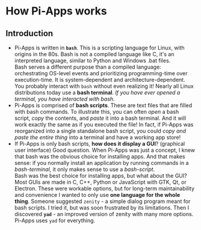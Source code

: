 # How Pi-Apps works
## Introduction
- Pi-Apps is written in **`bash`**. This is a scripting language for Linux, with origins in the 80s. Bash is not a compiled language like C, it's an interpreted language, similar to Python and Windows .bat files.  
  Bash serves a different purpose than a compiled language: orchestrating OS-level events and prioritizing programming-time over execution-time. It is system-dependent and architecture-dependent.  
  You probably interact with `bash` without even realizing it! Nearly all Linux distributions today use a **bash terminal**. *If you have ever opened a terminal, you have interacted with bash.*
- Pi-Apps is comprised of **bash scripts**. These are text files that are filled with bash commands. To illustrate this, you can often *open* a bash script, *copy* the contents, and *paste* it into a bash terminal. And it will work exactly the same as if you executed the file! In fact, if Pi-Apps was reorganized into a single standalone bash script, you could *copy and paste the entire thing* into a terminal and have a working app store!
- If Pi-Apps is only bash scripts, **how does it display a GUI**? (graphical user interface) Good question. When Pi-Apps was just a concept, I knew that bash was the obvious choice for installing apps. And that makes sense: if you normally install an application by running commands in a *bash-terminal*, it only makes sense to use a *bash-script*.  
  Bash was the best choice for installing apps, but what about the GUI? Most GUIs are made in C, C++, Python or JavaScript with GTK, Qt, or Electron. These were workable options, but for long-term maintainability and convenience I wanted to only use **one language for the whole thing**. Someone suggested `zenity` - a simple dialog program meant for bash scripts. I tried it, but was soon frustrated by its limitations. Then I discovered **`yad`** - an improved version of zenity with many more options. Pi-Apps uses `yad` for everything.